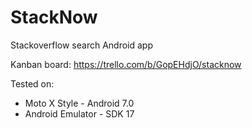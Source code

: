 # StackNow
Stackoverflow search Android app

Kanban board: https://trello.com/b/GopEHdjO/stacknow

Tested on:
- Moto X Style - Android 7.0
- Android Emulator - SDK 17
